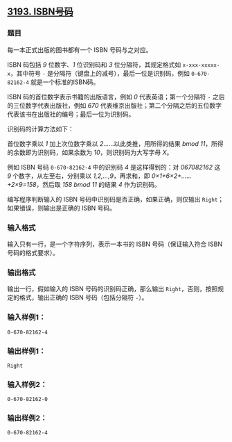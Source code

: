 ## [3193. ISBN号码](https://www.acwing.com/problem/content/3196/)

### 题目

每一本正式出版的图书都有一个 ISBN 号码与之对应。

ISBN 码包括 *9* 位数字、*1* 位识别码和 *3* 位分隔符，其规定格式如 `x-xxx-xxxxx-x`，其中符号 `-` 是分隔符（键盘上的减号），最后一位是识别码，例如 `0-670-82162-4` 就是一个标准的ISBN码。

ISBN 码的首位数字表示书籍的出版语言，例如 *0* 代表英语；第一个分隔符 `-` 之后的三位数字代表出版社，例如 *670* 代表维京出版社；第二个分隔之后的五位数字代表该书在出版社的编号；最后一位为识别码。

识别码的计算方法如下：

首位数字乘以 *1* 加上次位数字乘以 *2*……以此类推，用所得的结果 *bmod 11*，所得的余数即为识别码，如果余数为 *10*，则识别码为大写字母 *X*。

例如 ISBN 号码 `0-670-82162-4` 中的识别码 *4* 是这样得到的：对 *067082162* 这 *9* 个数字，从左至右，分别乘以 *1,2,…,9*，再求和，即 *0×1+6×2+……+2×9=158*，然后取 *158 bmod 11* 的结果 *4* 作为识别码。

编写程序判断输入的 ISBN 号码中识别码是否正确，如果正确，则仅输出 `Right`；如果错误，则输出是正确的 ISBN 号码。

### 输入格式

输入只有一行，是一个字符序列，表示一本书的 ISBN 号码（保证输入符合 ISBN 号码的格式要求）。

### 输出格式

输出一行，假如输入的 ISBN 号码的识别码正确，那么输出 `Right`，否则，按照规定的格式，输出正确的 ISBN 号码（包括分隔符 `-`）。

### 输入样例1：

```
0-670-82162-4
```

### 输出样例1：

```
Right
```

### 输入样例2：

```
0-670-82162-0
```

### 输出样例2：

```
0-670-82162-4
```
